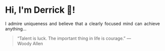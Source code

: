 # Hi, I'm Derrick 👋!
<p align="justify">I admire uniqueness and believe that a clearly focused mind can achieve anything...</p> 
<!-- #quote-start -->
<blockquote>&ldquo;Talent is luck. The important thing in life is courage.&rdquo; &mdash; <footer>Woody Allen</footer></blockquote>
<!-- #quote-end -->
